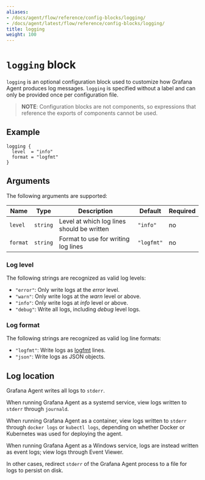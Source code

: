```yaml
---
aliases:
- /docs/agent/flow/reference/config-blocks/logging/
- /docs/agent/latest/flow/reference/config-blocks/logging/
title: logging
weight: 100
---
```


# `logging` block

`logging` is an optional configuration block used to customize how Grafana
Agent produces log messages. `logging` is specified without a label and can
only be provided once per configuration file.

> **NOTE**: Configuration blocks are not components, so expressions that
> reference the exports of components cannot be used.

## Example

```river
logging {
  level  = "info"
  format = "logfmt"
}
```

## Arguments

The following arguments are supported:

Name | Type | Description | Default | Required
---- | ---- | ----------- | ------- | --------
`level` | `string` | Level at which log lines should be written | `"info"` | no
`format` | `string` | Format to use for writing log lines | `"logfmt"` | no

### Log level

The following strings are recognized as valid log levels:

* `"error"`: Only write logs at the _error_ level.
* `"warn"`: Only write logs at the _warn_ level or above.
* `"info"`: Only write logs at _info_ level or above.
* `"debug"`: Write all logs, including _debug_ level logs.

### Log format

The following strings are recognized as valid log line formats:

* `"logfmt"`: Write logs as [logfmt][] lines.
* `"json"`: Write logs as JSON objects.

[logfmt]: https://brandur.org/logfmt

## Log location

Grafana Agent writes all logs to `stderr`.

When running Grafana Agent as a systemd service, view logs written to `stderr`
through `journald`.

When running Grafana Agent as a container, view logs written to `stderr`
through `docker logs` or `kubectl logs`, depending on whether Docker or
Kubernetes was used for deploying the agent.

When running Grafana Agent as a Windows service, logs are instead written as
event logs; view logs through Event Viewer.

In other cases, redirect `stderr` of the Grafana Agent process to a file for
logs to persist on disk.
